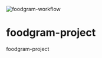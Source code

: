 ![foodgram-workflow](https://github.com/IcGrem/foodgram-project/workflows/foodgram-workflow/badge.svg)


# foodgram-project
foodgram-project
